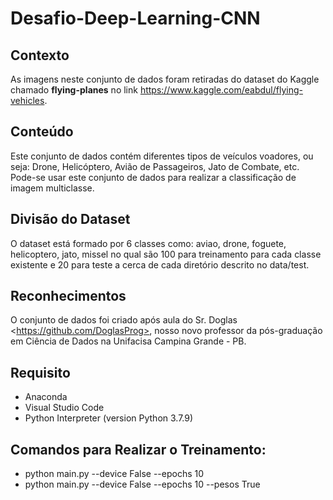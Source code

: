 # Desafio-Deep-Learning-CNN

## Contexto 

As imagens neste conjunto de dados foram retiradas do dataset do Kaggle chamado **flying-planes** no link <https://www.kaggle.com/eabdul/flying-vehicles>. 

## Conteúdo 

Este conjunto de dados contém diferentes tipos de veículos voadores, ou seja: Drone, Helicóptero, Avião de Passageiros, Jato de Combate, etc. Pode-se usar este conjunto de dados para realizar a classificação de imagem multiclasse.  

## Divisão do Dataset

O dataset está formado por 6 classes como: aviao, drone, foguete, helicoptero, jato, missel no qual são 100 para treinamento para cada classe existente e 20 para teste a cerca de cada diretório descrito no data/test.

## Reconhecimentos

O conjunto de dados foi criado após aula do Sr. Doglas &lt;https://github.com/DoglasProg>, nosso novo professor da pós-graduação em Ciência de Dados na Unifacisa Campina Grande - PB.

## Requisito 

- Anaconda
- Visual Studio Code
- Python Interpreter (version Python 3.7.9)

## Comandos para Realizar o Treinamento:

- python main.py --device False --epochs 10
- python main.py --device False --epochs 10 --pesos True

